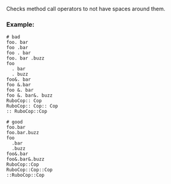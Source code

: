 Checks method call operators to not have spaces around them.

### Example:
    # bad
    foo. bar
    foo .bar
    foo . bar
    foo. bar .buzz
    foo
      . bar
      . buzz
    foo&. bar
    foo &.bar
    foo &. bar
    foo &. bar&. buzz
    RuboCop:: Cop
    RuboCop:: Cop:: Cop
    :: RuboCop::Cop

    # good
    foo.bar
    foo.bar.buzz
    foo
      .bar
      .buzz
    foo&.bar
    foo&.bar&.buzz
    RuboCop::Cop
    RuboCop::Cop::Cop
    ::RuboCop::Cop

